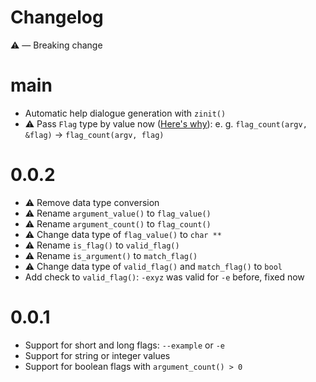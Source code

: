 # Changelog

⚠️  — Breaking change

# main

- Automatic help dialogue generation with `zinit()`
- ⚠️ Pass `Flag` type by value now ([Here's why](https://austinmorlan.com/posts/pass_by_value_vs_pointer/)): e. g. `flag_count(argv, &flag)` -> `flag_count(argv, flag)`

# 0.0.2

- ⚠️ Remove data type conversion
- ⚠️ Rename `argument_value()` to `flag_value()`
- ⚠️ Rename `argument_count()` to `flag_count()`
- ⚠️ Change data type of `flag_value()` to `char **`
- ⚠️ Rename `is_flag()` to `valid_flag()`
- ⚠️ Rename `is_argument()` to `match_flag()`
- ⚠️ Change data type of `valid_flag()` and `match_flag()` to `bool`
- Add check to `valid_flag()`: `-exyz` was valid for `-e` before, fixed now

# 0.0.1

- Support for short and long flags: `--example` or `-e`
- Support for string or integer values
- Support for boolean flags with `argument_count() > 0`
